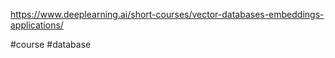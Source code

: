 https://www.deeplearning.ai/short-courses/vector-databases-embeddings-applications/

#course #database 